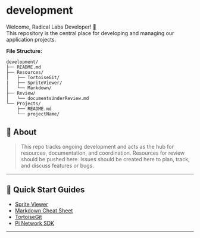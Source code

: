 # development

Welcome, Radical Labs Developer! 🎉  
This repository is the central place for developing and managing our application projects.

**File Structure:**

```
development/
├── README.md
├── Resources/
│   ├── TortoiseGit/
|   ├── SpriteViewer/
│   └── Markdown/  
├── Review/
│   └── documentsUnderReview.md   
└── Projects/ 
    ├── README.md
    └── projectName/          
```

## 📌 About
> This repo tracks ongoing development and acts as the hub for resources, documentation, and coordination. 
> Resources for review should be pushed here.
> Issues should be created here to plan, track, and discuss features or bugs.

---

## 🚀 Quick Start Guides

* [Sprite Viewer](./Resources/SpriteViewer/README.md)
* [Markdown Cheat Sheet](./Resources/Markdown/README.md)
* [TortoiseGit](./Resources/TortoiseGit/README.md)
* [Pi Network SDK](https://github.com/pi-apps/pi-platform-docs)

---
